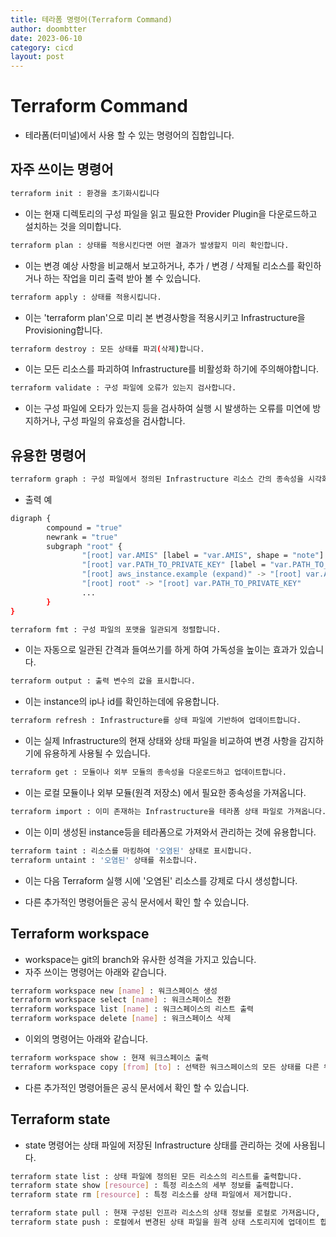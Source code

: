 ```yaml
---
title: 테라폼 명령어(Terraform Command)
author: doombtter
date: 2023-06-10
category: cicd
layout: post
---
```



# Terraform Command
- 테라폼(터미널)에서 사용 할 수 있는 명령어의 집합입니다.

## 자주 쓰이는 명령어

``` sh
terraform init : 환경을 초기화시킵니다
```

- 이는 현재 디렉토리의 구성 파일을 읽고 필요한 Provider Plugin을 다운로드하고 설치하는 것을 의미합니다.

``` sh
terraform plan : 상태를 적용시킨다면 어떤 결과가 발생할지 미리 확인합니다.
```

- 이는 변경 예상 사항을 비교해서 보고하거나, 추가 / 변경 / 삭제될 리소스를 확인하거나 하는 작업을 미리 출력 받아 볼  수 있습니다.

``` sh
terraform apply : 상태를 적용시킵니다.
```

- 이는 'terraform plan'으로 미리 본 변경사항을 적용시키고 Infrastructure을 Provisioning합니다.

``` sh
terraform destroy : 모든 상태를 파괴(삭제)합니다.
```

- 이는 모든 리소스를 파괴하여 Infrastructure를 비활성화 하기에 주의해야합니다.

``` sh
terraform validate : 구성 파일에 오류가 있는지 검사합니다.
```

- 이는 구성 파일에 오타가 있는지 등을 검사하여 실행 시 발생하는 오류를 미연에 방지하거나, 구성 파일의 유효성을 검사합니다.

## 유용한 명령어

``` sh
terraform graph : 구성 파일에서 정의된 Infrastructure 리소스 간의 종속성을 시각화하는 그래프를 생성합니다
```

- 출력 예
``` sh
digraph {
        compound = "true"
        newrank = "true"
        subgraph "root" {
                "[root] var.AMIS" [label = "var.AMIS", shape = "note"]
                "[root] var.PATH_TO_PRIVATE_KEY" [label = "var.PATH_TO_PRIVATE_KEY", shape = "note"]
                "[root] aws_instance.example (expand)" -> "[root] var.AMIS"
                "[root] root" -> "[root] var.PATH_TO_PRIVATE_KEY"
                ...
        }
}
```

``` sh
terraform fmt : 구성 파일의 포맷을 일관되게 정렬합니다.
```

- 이는 자동으로 일관된 간격과 들여쓰기를 하게 하여 가독성을 높이는 효과가 있습니다.

``` sh
terraform output : 출력 변수의 값을 표시합니다.
```

- 이는 instance의 ip나 id를 확인하는데에 유용합니다.

``` sh
terraform refresh : Infrastructure를 상태 파일에 기반하여 업데이트합니다.
```

- 이는 실제 Infrastructure의 현재 상태와 상태 파일을 비교하여 변경 사항을 감지하기에 유용하게 사용될 수 있습니다.

``` sh
terraform get : 모듈이나 외부 모듈의 종속성을 다운로드하고 업데이트합니다.
```

- 이는 로컬 모듈이나 외부 모듈(원격 저장소) 에서 필요한 종속성을 가져옵니다.

``` sh
terraform import : 이미 존재하는 Infrastructure을 테라폼 상태 파일로 가져옵니다.
```

- 이는 이미 생성된 instance등을 테라폼으로 가져와서 관리하는 것에 유용합니다.

``` sh
terraform taint : 리소스를 마킹하여 '오염된' 상태로 표시합니다.
terraform untaint : '오염된' 상태를 취소합니다.
```

- 이는 다음 Terraform 실행 시에 '오염된' 리소스를 강제로 다시 생성합니다.

- 다른 추가적인 명령어들은 공식 문서에서 확인 할 수 있습니다.


## Terraform workspace
-  workspace는 git의 branch와 유사한 성격을 가지고 있습니다.
- 자주 쓰이는 명령어는 아래와 같습니다.

``` sh
terraform workspace new [name] : 워크스페이스 생성
terraform workspace select [name] : 워크스페이스 전환
terraform workspace list [name] : 워크스페이스의 리스트 출력
terraform workspace delete [name] : 워크스페이스 삭제
```

- 이외의 명령어는 아래와 같습니다.

``` sh
terraform workspace show : 현재 워크스페이스 출력
terraform workspace copy [from] [to] : 선택한 워크스페이스의 모든 상태를 다른 워크스페이스로 복사합니다.
```

- 다른 추가적인 명령어들은 공식 문서에서 확인 할 수 있습니다.

## Terraform state
- state 명령어는 상태 파일에 저장된 Infrastructure 상태를 관리하는 것에 사용됩니다.

``` sh
terraform state list : 상태 파일에 정의된 모든 리소스의 리스트를 출력합니다.
terraform state show [resource] : 특정 리소스의 세부 정보를 출력합니다.
terraform state rm [resource] : 특정 리소스를 상태 파일에서 제거합니다.

terraform state pull : 현재 구성된 인프라 리소스의 상태 정보를 로컬로 가져옵니다, '.tfstate'  확장자를 가지며 편집이 가능합니다.
terraform state push : 로컬에서 변경된 상태 파일을 원격 상태 스토리지에 업데이트 합니다.
```